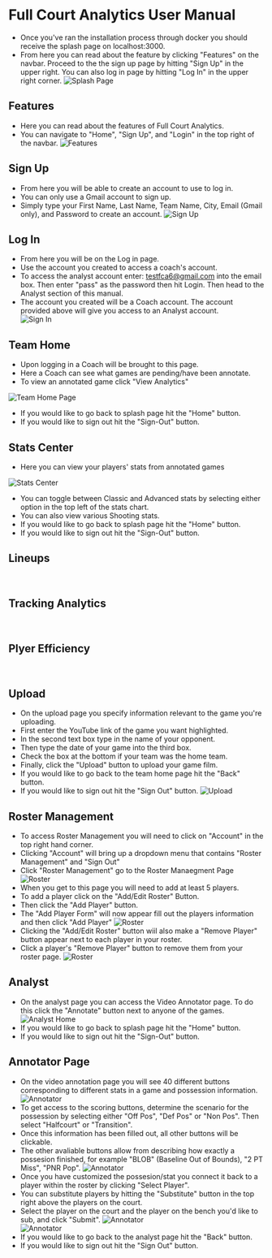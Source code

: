 # Full Court Analytics User Manual

- Once you've ran the installation process through docker you should receive the splash page on localhost:3000.
- From here you can read about the feature by clicking "Features" on the navbar. Proceed to the the sign up page by hitting "Sign Up" in the upper right. You can also log in page by hitting "Log In" in the upper right corner.
![Splash Page](https://github.com/bwoody3142/FullCourtAnalytics/blob/master/AuxiliaryFiles/SplashPage.PNG)<br>

## Features
- Here you can read about the features of Full Court Analytics.
- You can navigate to "Home", "Sign Up", and "Login" in the top right of the navbar.
![Features](https://github.com/bwoody3142/FullCourtAnalytics/blob/master/AuxiliaryFiles/Features.PNG)<br>

## Sign Up
- From here you will be able to create an account to use to log in.
- You can only use a Gmail account to sign up.
- Simply type your First Name, Last Name, Team Name, City, Email (Gmail only), and Password to create an account.
![Sign Up](https://github.com/bwoody3142/FullCourtAnalytics/blob/master/AuxiliaryFiles/SignUp.PNG)<br>
## Log In
- From here you will be on the Log in page. 
- Use the account you created to access a coach's account.
- To access the analyst account enter: testfca6@gmail.com into the email box. Then enter "pass" as the password then hit Login. Then head to the Analyst section of this manual.
- The account you created will be a Coach account. The account provided above will give you access to an Analyst account.<br>
![Sign In](https://github.com/bwoody3142/FullCourtAnalytics/blob/master/AuxiliaryFiles/LoginNew.PNG)<br>

## Team Home
- Upon logging in a Coach will be brought to this page.
- Here a Coach can see what games are pending/have been annotate.
- To view an annotated game click "View Analytics"  

![Team Home Page](https://github.com/bwoody3142/FullCourtAnalytics/blob/master/AuxiliaryFiles/TeamHome2.PNG)<br>
  
- If you would like to go back to splash page hit the "Home" button. 
- If you would like to sign out hit the "Sign-Out" button. 



## Stats Center

- Here you can view your players' stats from annotated games

 ![Stats Center](https://github.com/bwoody3142/FullCourtAnalytics/blob/master/AuxiliaryFiles/StatsCenter.PNG)<br>
 - You can toggle between Classic and Advanced stats by selecting either option in the top left of the stats chart.
 - You can also view various Shooting stats.
- If you would like to go back to splash page hit the "Home" button. 
- If you would like to sign out hit the "Sign-Out" button.

## Lineups

<br>

## Tracking Analytics

<br>

## Plyer Efficiency


<br>

## Upload
- On the upload page you specify information relevant to the game you're uploading.
- First enter the YouTube link of the game you want highlighted.
- In the second text box type in the name of your opponent. 
- Then type the date of your game into the third box.
- Check the box at the bottom if your team was the home team.
- Finally, click the "Upload" button to upload your game film.
- If you would like to go back to the team home page hit the "Back" button. 
- If you would like to sign out hit the "Sign Out" button.
![Upload](https://github.com/bwoody3142/FullCourtAnalytics/raw/master/AuxiliaryFiles/Upload.PNG)<br>

## Roster Management
- To access Roster Management you will need to click on "Account" in the top right hand corner.
- Clicking "Account" will bring up a dropdown menu that contains "Roster Management" and "Sign Out" 
- Click "Roster Management" go to the Roster Manaegment Page
 ![Roster](https://github.com/bwoody3142/FullCourtAnalytics/blob/master/AuxiliaryFiles/RosterNew.PNG)<br>
- When you get to this page you will need to add at least 5 players.
- To add a player click on the "Add/Edit Roster" Button.
- Then click the "Add Player" button.
- The "Add Player Form" will now appear fill out the players information and then click "Add Player"
![Roster](https://github.com/bwoody3142/FullCourtAnalytics/blob/master/AuxiliaryFiles/AddPlayerNew.PNG)<br>
- Clicking the "Add/Edit Roster" button wiil also make a "Remove Player" button appear next to each player in your roster.
- Click a player's "Remove Player" button to remove them from your roster page.
![Roster](https://github.com/bwoody3142/FullCourtAnalytics/blob/master/AuxiliaryFiles/RosterAddEditNew.PNG)<br>

## Analyst

- On the analyst page you can access the Video Annotator page. To do this click the "Annotate" button next to anyone of the games.
![Analyst Home](https://github.com/bwoody3142/FullCourtAnalytics/blob/master/AuxiliaryFiles/AnalystHomeNew.PNG)<br>
- If you would like to go back to splash page hit the "Home" button. 
- If you would like to sign out hit the "Sign-Out" button.  

## Annotator Page
- On the video annotation page you will see 40 different buttons corresponding to different stats in a game and possession information.
![Annotator](https://github.com/bwoody3142/FullCourtAnalytics/blob/master/AuxiliaryFiles/Annotator1.PNG)<br>
- To get access to the scoring buttons, determine the scenario for the possession by selecting either "Off Pos", "Def Pos" or "Non Pos". Then select "Halfcourt" or "Transition".
- Once this information has been filled out, all other buttons will be clickable. 
- The other avaliable buttons allow from describing how exactly a possesion finished, for example "BLOB" (Baseline Out of Bounds), "2 PT Miss", "PNR Pop". 
![Annotator](https://github.com/bwoody3142/FullCourtAnalytics/blob/master/AuxiliaryFiles/Annotator3.PNG)<br>
- Once you have customized the possesion/stat you connect it back to a player within the roster by clicking "Select Player".
- You can substitute players by hitting the "Substitute" button in the top right above the players on the court.
- Select the player on the court and the player on the bench you'd like to sub, and click "Submit". 
  ![Annotator](https://github.com/bwoody3142/FullCourtAnalytics/blob/master/AuxiliaryFiles/Substitute1.PNG)<br>
  ![Annotator](https://github.com/bwoody3142/FullCourtAnalytics/blob/master/AuxiliaryFiles/Sub2.PNG)<br>
- If you would like to go back to the analyst page hit the "Back" button. 
- If you would like to sign out hit the "Sign Out" button.  
